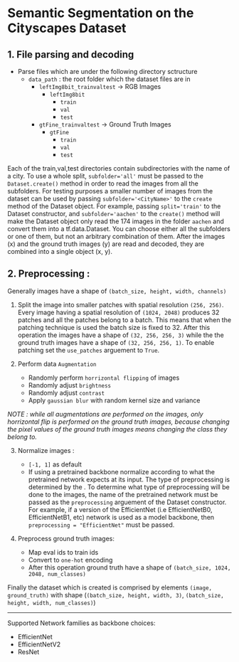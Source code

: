 # Semantic Segmentation on the Cityscapes Dataset

## 1. File parsing and decoding
- Parse files which are under the following directory sctructure
    - `data_path` : the root folder which the dataset files are in
        - `leftImg8bit_trainvaltest` -> RGB Images
            - `leftImg8bit`
                - `train`
                - `val`
                - `test`
        - `gtFine_trainvaltest` -> Ground Truth Images
            - `gtFine`
                - `train`
                - `val`
                - `test`

Each of the train,val,test directories contain subdirectories with the name of a city. To use a whole split, `subfolder='all'` must be passed to the `Dataset.create()` method in order to read the images from all the subfolders. For testing purposes a smaller number of images from the dataset can be used by passing `subfolder='<CityName>'` to the `create` method of the Dataset object. For example, passing `split='train'` to the Dataset constructor, and `subfolder='aachen'` to the `create()` method will make the Dataset object only read the 174 images in the folder `aachen` and convert them into a tf.data.Dataset. You can choose either all the subfolders or one of them, but not an arbitrary combination of them. After the images (x) and the ground truth images (y) are read and decoded, they are combined into a single object (x, y).

## 2. Preprocessing :
Generally images have a shape of `(batch_size, height, width, channels)`

1. Split the image into smaller patches with spatial resolution `(256, 256)`. Every image having a spatial resolution of `(1024, 2048)` produces 32 patches and all the patches belong to a batch. This means that when the patching technique is used the batch size is fixed to 32. After this operation the images have a shape of `(32, 256, 256, 3)` while the the ground truth images have a shape of `(32, 256, 256, 1)`. To enable patching set the `use_patches` arguement to `True`.

2. Perform data `Augmentation`
   - Randomly perform `horrizontal flipping` of images
   - Randomly adjust `brightness`
   - Randomly adjust `contrast`
   - Apply `gaussian blur` with random kernel size and variance

*NOTE : while all augmentations are performed on the images, only horrizontal flip is performed on the ground truth images, because changing the pixel values of the ground truth images means changing the class they belong to.*

3. Normalize images : 
   - `[-1, 1]` as default
   - If using a pretrained backbone normalize according to what the pretrained network expects at its input. The type of preprocessing is determined by the . To determine what type of preprocessing will be done to the images, the name of the pretrained network must be passed as the `preprocessing` arguement of the Dataset constructor. For example, if a version of the EfficientNet (i.e EfficientNetB0, EfficientNetB1, etc) network is used as a model backbone, then `preprocessing = "EfficientNet"` must be passed.

4. Preprocess ground truth images:
   - Map eval ids to train ids
   - Convert to `one-hot` encoding
   - After this operation ground truth have a shape of `(batch_size, 1024, 2048, num_classes)`
  
  Finally the dataset which is created is comprised by elements `(image, ground_truth)` with shape (`(batch_size, height, width, 3)`, `(batch_size, height, width, num_classes)`)

***

Supported Network families as backbone choices:
- EfficientNet
- EfficientNetV2
- ResNet
